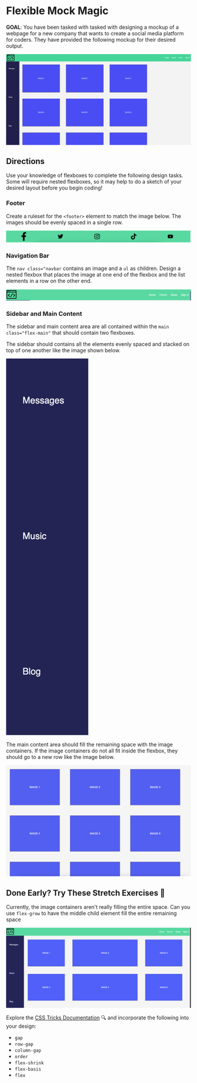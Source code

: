 # Flexible Mock Magic

**GOAL**: You have been tasked with tasked with designing a mockup of a webpage for a new company that wants to create a social media platform for coders. They have provided the following mockup for their desired output.

![](./Exemplar/FinalPage.png)

## Directions

Use your knowledge of flexboxes to complete the following design tasks. Some will require nested flexboxes, so it may help to do a sketch of your desired layout before you begin coding! 

### Footer

Create a ruleset for the `<footer>` element to match the image below. The images should be evenly spaced in a single row.

![](./Exemplar/Footer.png)

### Navigation Bar

The `nav class="navbar` contains an image and a `ul` as children. Design a nested flexbox that places the image at one end of the flexbox and the list elements in a row on the other end.

![](./Exemplar/Navigation.png)

### Sidebar and Main Content

The sidebar and main content area are all contained within the `main class="flex-main"` that should contain two flexboxes.

The sidebar should contains all the elements evenly spaced and stacked on top of one another like the image shown below.

![](./Exemplar/Sidebar.png)

The main content area should fill the remaining space with the image containers. If the image containers do not all fit inside the flexbox, they should go to a new row like the image below. 

![](./Exemplar/Main.png)

## Done Early? Try These Stretch Exercises 🚀

Currently, the image containers aren't really filling the entire space. Can you use `flex-grow` to have the middle child element fill the entire remaining space

![](./Exemplar/Stretch.png)

Explore the [CSS Tricks Documentation](https://css-tricks.com/snippets/css/a-guide-to-flexbox/) 🔍 and incorporate the following into your design:
- `gap`
- `row-gap`
- `column-gap`
- `order`
- `flex-shrink`
- `flex-basis`
- `flex`